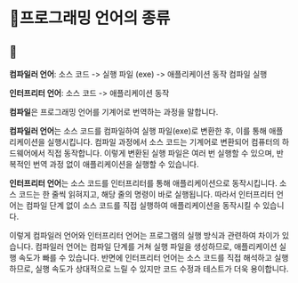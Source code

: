 # 📝프로그래밍 언어의 종류
## 📖
**컴파일러 언어**: 소스 코드 -> 실행 파일 (exe) -> 애플리케이션 동작
                    컴파일 실행

**인터프리터 언어**: 소스 코드 -> 애플리케이션 동작

**컴파일**은 프로그래밍 언어를 기계어로 번역하는 과정을 말합니다. 

**컴파일러 언어**는 소스 코드를 컴파일하여 실행 파일(exe)로 변환한 후, 이를 통해 애플리케이션을 실행시킵니다. 컴파일 과정에서 소스 코드는 기계어로 변환되어 컴퓨터의 하드웨어에서 직접 동작합니다. 이렇게 변환된 실행 파일은 여러 번 실행할 수 있으며, 반복적인 번역 과정 없이 애플리케이션을 실행할 수 있습니다.

**인터프리터 언어**는 소스 코드를 인터프리터를 통해 애플리케이션으로 동작시킵니다. 소스 코드는 한 줄씩 읽혀지고, 해당 줄의 명령이 바로 실행됩니다. 따라서 인터프리터 언어는 컴파일 단계 없이 소스 코드를 직접 실행하여 애플리케이션을 동작시킬 수 있습니다.

이렇게 컴파일러 언어와 인터프리터 언어는 프로그램의 실행 방식과 관련하여 차이가 있습니다. 컴파일러 언어는 컴파일 단계를 거쳐 실행 파일을 생성하므로, 애플리케이션 실행 속도가 빠를 수 있습니다. 반면에 인터프리터 언어는 소스 코드를 직접 해석하고 실행하므로, 실행 속도가 상대적으로 느릴 수 있지만 코드 수정과 테스트가 더욱 용이합니다.

